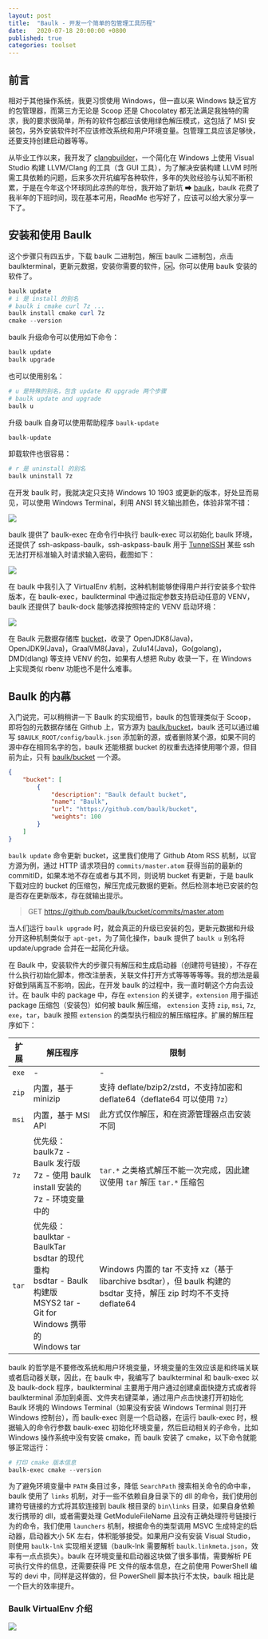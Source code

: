 ```yaml
---
layout: post
title:  "Baulk - 开发一个简单的包管理工具历程"
date:   2020-07-18 20:00:00 +0800
published: true
categories: toolset
---
```


## 前言

相对于其他操作系统，我更习惯使用 Windows，但一直以来 Windows 缺乏官方的包管理器，而第三方无论是 Scoop 还是 Chocolatey 都无法满足我独特的需求，我的要求很简单，所有的软件包都应该使用绿色解压模式，这包括了 MSI 安装包，另外安装软件时不应该修改系统和用户环境变量。包管理工具应该足够快，还要支持创建启动器等等。

从毕业工作以来，我开发了 [clangbuilder](https://github.com/fstudio/clangbuilder)，一个简化在 Windows 上使用 Visual Studio 构建 LLVM/Clang 的工具（含 GUI 工具），为了解决安装构建 LLVM 时所需工具依赖的问题，后来多次开坑编写各种软件，多年的失败经验与认知不断积累，于是在今年这个环球同此凉热的年份，我开始了新坑 ➡ [baulk](https://github.com/baulk/baulk)，baulk 花费了我半年的下班时间，现在基本可用，ReadMe 也写好了，应该可以给大家分享一下了。

## 安装和使用 Baulk

这个步骤只有四五步，下载 baulk 二进制包，解压 baulk 二进制包，点击 baulkterminal，更新元数据，安装你需要的软件，🆗，你可以使用 baulk 安装的软件了。

```powershell
baulk update
# i 是 install 的别名
# baulk i cmake curl 7z ...
baulk install cmake curl 7z
cmake --version
```

baulk 升级命令可以使用如下命令：

```powershell
baulk update
baulk upgrade
```

也可以使用别名：

```powershell
# u 是特殊的别名，包含 update 和 upgrade 两个步骤
# baulk update and upgrade
baulk u
```

升级 baulk 自身可以使用帮助程序 `baulk-update`

```powershell
baulk-update
```

卸载软件也很容易：

```powershell
# r 是 uninstall 的别名
baulk uninstall 7z
```

在开发 baulk 时，我就决定只支持 Windows 10 1903 或更新的版本，好处显而易见，可以使用 Windows Terminal，利用 ANSI 转义输出颜色，体验非常不错：

![](https://s1.ax1x.com/2020/07/19/UWpROA.png)

baulk 提供了 baulk-exec 在命令行中执行 baulk-exec 可以初始化 baulk 环境，还提供了 ssh-askpass-baulk，ssh-askpass-baulk 用于 [TunnelSSH](https://github.com/balibuild/tunnelssh) 某些 ssh 无法打开标准输入时请求输入密码，截图如下：

![](https://s1.ax1x.com/2020/07/19/UW9O3D.png)

在 baulk 中我引入了 VirtualEnv 机制，这种机制能够使得用户并行安装多个软件版本，在 baulk-exec，baulkterminal 中通过指定参数支持启动任意的 VENV，baulk 还提供了 baulk-dock 能够选择按照特定的 VENV 启动环境：

![](https://s1.ax1x.com/2020/07/19/UW9wcQ.png)

在 Baulk 元数据存储库 [bucket](https://github.com/baulk/bucket)，收录了 OpenJDK8(Java)，OpenJDK9(Java)，GraalVM8(Java)，Zulu14(Java)，Go(golang)，DMD(dlang) 等支持 VENV 的包，如果有人想把 Ruby 收录一下，在 Windows 上实现类似 rbenv 功能也不是什么难事。

## Baulk 的内幕

入门说完，可以稍稍讲一下 Baulk 的实现细节，baulk 的包管理类似于 Scoop，即将包的元数据存储在 Github 上，官方源为 [baulk/bucket](https://github.com/baulk/bucket)，baulk 还可以通过编写 `$BAULK_ROOT/config/baulk.json` 添加新的源，或者删除某个源，如果不同的源中存在相同名字的包，baulk 还能根据 bucket 的权重去选择使用哪个源，但目前为止，只有 [baulk/bucket](https://github.com/baulk/bucket) 一个源。

```json
{
    "bucket": [
        {
            "description": "Baulk default bucket",
            "name": "Baulk",
            "url": "https://github.com/baulk/bucket",
            "weights": 100
        }
    ]
}
```

`baulk update` 命令更新 bucket，这里我们使用了 Github Atom RSS 机制，以官方源为例，通过 HTTP 请求项目的 `commits/master.atom` 获得当前的最新的 commitID，如果本地不存在或者与其不同，则说明 bucket 有更新，于是 baulk 下载对应的 bucket 的压缩包，解压完成元数据的更新。然后检测本地已安装的包是否存在更新版本，存在就输出提示。

>GET https://github.com/baulk/bucket/commits/master.atom

当人们运行 `baulk upgrade` 时，就会真正的升级已安装的包，更新元数据和升级分开这种机制类似于 `apt-get`，为了简化操作，baulk 提供了 `baulk u` 别名将 update/upgrade 合并在一起简化升级。

在 Baulk 中，安装软件大的步骤只有解压和生成启动器（创建符号链接），不存在什么执行初始化脚本，修改注册表，关联文件打开方式等等等等等。我的想法是最好做到隔离互不影响，因此，在开发 baulk 的过程中，我一直时朝这个方向去设计。在 baulk 中的 package 中，存在 `extension` 的关键字，`extension` 用于描述 package 压缩包（安装包）如何被 baulk 解压缩， `extension` 支持 `zip`, `msi`, `7z`, `exe`，`tar`，baulk 按照 `extension` 的类型执行相应的解压缩程序。扩展的解压程序如下：

|扩展|解压程序|限制|
|---|---|---|
|`exe`|-|-|
|`zip`|内置，基于 minizip|支持 deflate/bzip2/zstd，不支持加密和 deflate64（deflate64 可以使用 `7z`）|
|`msi`|内置，基于 MSI API|此方式仅作解压，和在资源管理器点击安装不同|
|`7z`|优先级：</br>baulk7z - Baulk 发行版</br>7z - 使用 baulk install 安装的</br>7z - 环境变量中的|`tar.*` 之类格式解压不能一次完成，因此建议使用 `tar` 解压 `tar.*` 压缩包|
|`tar`|优先级：</br>baulktar - BaulkTar bsdtar 的现代重构</br>bsdtar - Baulk 构建版</br>MSYS2 tar - Git for Windows 携带的</br>Windows tar |Windows 内置的 tar 不支持 xz（基于 libarchive bsdtar），但 baulk 构建的 bsdtar 支持，解压 zip 时均不不支持 deflate64|

baulk 的哲学是不要修改系统和用户环境变量，环境变量的生效应该是和终端关联或者启动器关联，因此，在 baulk 中，我编写了 baulkterminal 和 baulk-exec 以及 baulk-dock 程序，baulkterminal 主要用于用户通过创建桌面快捷方式或者将 baulkterminal 添加到桌面、文件夹右键菜单，通过用户点击快速打开初始化 Baulk 环境的 Windows Terminal（如果没有安装 Windows Terminal 则打开 Windows 控制台），而 baulk-exec 则是一个启动器，在运行 baulk-exec 时，根据输入的命令行参数 baulk-exec 初始化环境变量，然后启动相关的子命令，比如 Windows 操作系统中没有安装 cmake，而 baulk 安装了 cmake，以下命令就能够正常运行：

```powershell
# 打印 cmake 版本信息
baulk-exec cmake --version
```

为了避免环境变量中 `PATH` 条目过多，降低 `SearchPath` 搜索相关命令的命中率，baulk 使用了 `links` 机制，对于一些不依赖自身目录下的 dll 的命令，我们使用创建符号链接的方式将其软连接到 baulk 根目录的 `bin\links` 目录，如果自身依赖发行携带的 dll，或者需要处理 GetModuleFileName 且没有正确处理符号链接行为的命令，我们使用 `launchers` 机制，根据命令的类型调用 MSVC 生成特定的启动器，启动器大小 5K 左右，体积能够接受。如果用户没有安装 Visual Studio，则使用 `baulk-lnk` 实现相关逻辑（baulk-lnk 需要解析 `baulk.linkmeta.json`，效率有一点点损失）。baulk 在环境变量和启动器这块做了很多事情，需要解析 PE 可执行文件的信息，还需要获得 PE 文件的版本信息，在之前使用 PowerShell 编写的 devi 中，同样是这样做的，但 PowerShell 脚本执行不太快，baulk 相比是一个巨大的效率提升。

### Baulk VirtualEnv 介绍

![](https://s1.ax1x.com/2020/07/19/UW1obq.png)